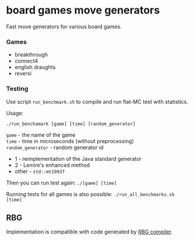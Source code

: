 # board games move generators
Fast move generators for various board games.

### Games
* breakthrough
* connect4
* english draughts
* reversi

### Testing
Use script `run_benchmark.sh` to compile and run flat-MC test with statistics.

Usage:
```
./run_benchamark [game] [time] [random_generator]
```
`game` - the name of the game\
`time` - time in microseconds (without preprocessing)\
`random_generator` - random generator id
* 1 - reimplementation of the Java standard generator
* 2 - Lemire's enhanced method
* other - `std::mt19937`

Then you can run test again: `./[game] [time]`

Running tests for all games is also possible: `./run_all_benchmarks.sh [time]`

## RBG
Implementation is compatible with code generated by [RBG compiler](https://github.com/uicus/rbg2cpp).